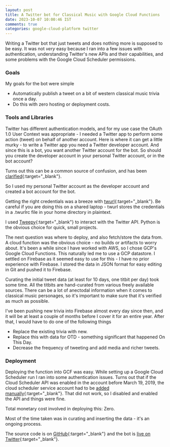 ```yaml
---           
layout: post
title: A Twitter bot for Classical Music with Google Cloud Functions
date: 2023-10-07 10:00:46 IST
comments: true
categories: google-cloud-platform twitter
---
```


Writing a Twitter bot that just tweets and does nothing more is supposed to be easy. It was not _very_ easy because I ran into a few issues with
authentication, understanding Twitter's new APIs and their capabilities, and some problems with the Google Cloud Scheduler permissions.

### Goals
My goals for the bot were simple
- Automatically publish a tweet on a bit of western classical music trivia once a day.
- Do this with zero hosting or deployment costs.

### Tools and Libraries
Twitter has different authentication models, and for my use case the OAuth 1.0 User Context was appropriate - I needed a Twitter app to perform some action (tweet) on behalf of 
another account. Here is where it can get a little murky - to write a Twitter app you need a Twitter developer account. And since this is a bot, you want another Twitter
account for the bot. So should you create the developer account in your personal Twitter account, or in the bot account?

Turns out this can be a common source of confusion, and has been [clarified](https://twittercommunity.com/t/multiple-bot-accounts/128332/2){:target="_blank"}.

So I used my personal Twitter account as the developer account and created a bot account for the bot. 

Getting the right credentials was a breeze with [twurl](https://github.com/twitter/twurl){:target="_blank"}. Be careful if you are doing this on a shared laptop - twurl stores the credentials
in a .twurlrc file in your home directory in plaintext.

I used [Tweepy](https://github.com/tweepy/tweepy/){:target="_blank"} to interact with the Twitter API. Python is the obvious choice for quick, small projects.

The next question was where to deploy, and also fetch/store the data from. A cloud function was the obvious choice - no builds or artifacts to worry about. It's been a while since I
have worked with AWS, so I chose GCP's Google Cloud Functions. This naturally led me to use a GCP datastore. I settled on Firebase as it seemed easy to use for this - I have no prior experience
with Firebase. I stored the data in JSON format for easy editing in Git and pushed it to Firebase.

Curating the initial tweet data (at least for 10 days, one titbit per day) took some time. All the titbits are hand-curated from various freely available sources. There can be a lot of anectodal 
information when it comes to classical music personages, so it's important to make sure that it's verified as much as possible.

I've been pushing new trivia into Firebase almost every day since then, and it will be at least a couple of months
before I cover it for an entire year. After that, I would have to do one of the following things
- Replace the existing trivia with new.
- Replace this with data for OTD - something significant that happened On This Day.
- Decrease the frequency of tweeting and add media and richer tweets.

### Deployment
Deploying the function into GCF was easy. While setting up a Google Cloud Scheduler run I ran into some authentication issues. Turns out that if the Cloud Scheduler API was enabled in the account
before March 19, 2019, the cloud scheduler service account had to be [added manually](https://cloud.google.com/scheduler/docs/http-target-auth#add){:target="_blank"}. That did not work, so I disabled and enabled the API
and things were fine. 

Total monetary cost involved in deploying this: Zero. 

Most of the time taken was in curating and inserting the data - it's an ongoing process.

The source code is on [GitHub](https://github.com/talonx/classicalbot/){:target="_blank"} and the bot is [live on Twitter](https://twitter.com/classicaltrivia){:target="_blank"}.